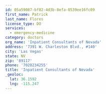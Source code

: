 ```yaml
---
id: 05a59087-bf02-4d3b-8efa-0539ee16fc09
first_name: Patrick
last_name: Flores
license_type: DO
services:
  - emergency-medicine
category: doctors
org_name: 'Inpatient Consultants of Nevada'
address: '7391 W. Charleston Blvd., #140'
city: 'Las Vegas'
state: NV
zip: '89117'
phone: '7028234255'
title: 'Inpatient Consultants of Nevada'
_geoloc:
  lat: 36.1592
  lng: -115.247
---
```

